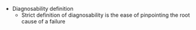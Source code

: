 - Diagnosability definition
    - Strict definition of diagnosability is the ease of pinpointing the root cause of a failure
